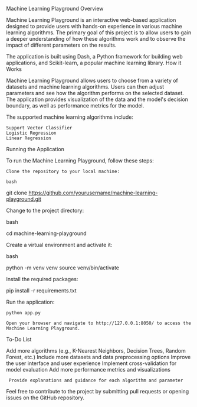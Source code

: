 Machine Learning Playground
Overview

Machine Learning Playground is an interactive web-based application designed to provide users with hands-on experience in various machine learning algorithms. The primary goal of this project is to allow users to gain a deeper understanding of how these algorithms work and to observe the impact of different parameters on the results.

The application is built using Dash, a Python framework for building web applications, and Scikit-learn, a popular machine learning library.
How it Works

Machine Learning Playground allows users to choose from a variety of datasets and machine learning algorithms. Users can then adjust parameters and see how the algorithm performs on the selected dataset. The application provides visualization of the data and the model's decision boundary, as well as performance metrics for the model.

The supported machine learning algorithms include:

    Support Vector Classifier
    Logistic Regression
    Linear Regression

Running the Application

To run the Machine Learning Playground, follow these steps:

    Clone the repository to your local machine:

    bash

git clone https://github.com/yourusername/machine-learning-playground.git

Change to the project directory:

bash

cd machine-learning-playground

Create a virtual environment and activate it:

bash

python -m venv venv
source venv/bin/activate

Install the required packages:

pip install -r requirements.txt

Run the application:

    python app.py

    Open your browser and navigate to http://127.0.0.1:8050/ to access the Machine Learning Playground.

To-Do List

 Add more algorithms (e.g., K-Nearest Neighbors, Decision Trees, Random Forest, etc.)
 Include more datasets and data preprocessing options
 Improve the user interface and user experience
 Implement cross-validation for model evaluation
 Add more performance metrics and visualizations

     Provide explanations and guidance for each algorithm and parameter

Feel free to contribute to the project by submitting pull requests or opening issues on the GitHub repository.

